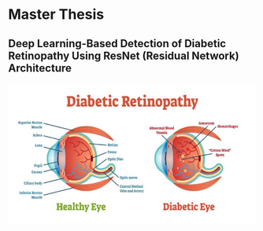 # Master Thesis

## Deep Learning-Based Detection of Diabetic Retinopathy Using ResNet (Residual Network) Architecture

![login](https://github.com/addyarishabh/Master-Thesis/blob/d51654ac7adecfffb37d4fe789d50b54728a5434/Title%20img.jpg?raw=true)
